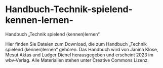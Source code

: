 # Handbuch-Technik-spielend-kennen-lernen-
Handbuch „Technik spielend (kennen)lernen“

Hier finden Sie Dateien zum Download, die zum Handbuch „Technik spielend (kennen)lernen“ gehören. Das Handbuch wird von Janina Klose, Mesut Aktas und Ludger Dienel herausgegeben und erscheint 2023 im wbv-Verlag. Alle Materialien stehen unter Creative Commons Lizenz.
